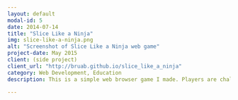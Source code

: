 ```yaml
---
layout: default
modal-id: 5
date: 2014-07-14
title: "Slice Like a Ninja"
img: slice-like-a-ninja.png
alt: "Screenshot of Slice Like a Ninja web game"
project-date: May 2015
client: (side project)
client_url: "http://bruab.github.io/slice_like_a_ninja"
category: Web Development, Education
description: This is a simple web browser game I made. Players are challenged to demonstrate their mastery of Python string slice syntax in order to earn points. Okay, I know, but some people are into that sort of thing.

---
```

